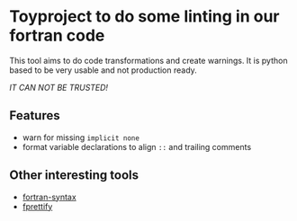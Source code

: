 # Toyproject to do some linting in our fortran code

This tool aims to do code transformations and create warnings.
It is python based to be very usable and not production ready.

*IT CAN NOT BE TRUSTED!*

## Features

- warn for missing `implicit none`
- format variable declarations to align `::` and trailing comments

## Other interesting tools

- [fortran-syntax](https://github.com/cphyc/fortran-syntax)
- [fprettify](https://github.com/pseewald/fprettify)
